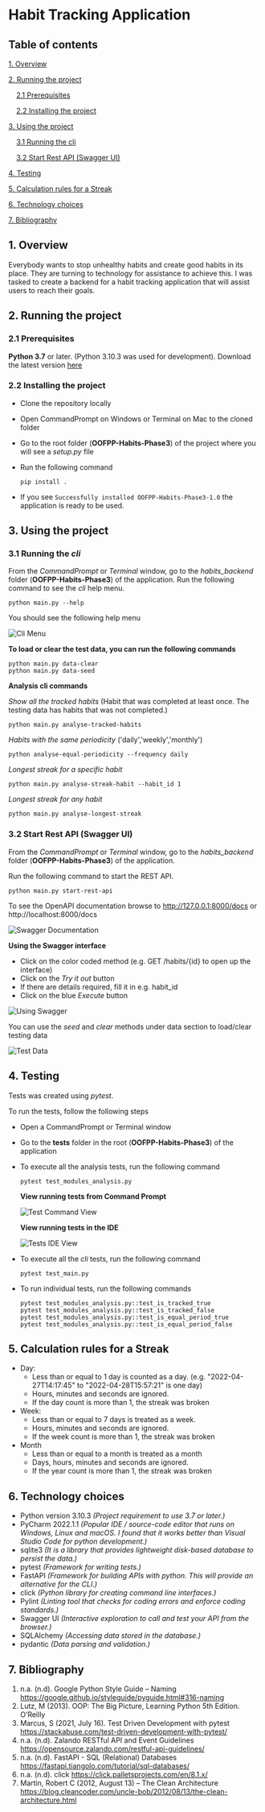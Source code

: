 # Habit Tracking Application

## Table of contents

[1. Overview](#overview)

[2. Running the project](#running-the-project)

&nbsp;&nbsp;&nbsp;&nbsp;[2.1 Prerequisites](#prerequisites)

&nbsp;&nbsp;&nbsp;&nbsp;[2.2 Installing the project](#installation)

[3. Using the project](#using)

&nbsp;&nbsp;&nbsp;&nbsp;[3.1 Running the cli](#running-cli)

&nbsp;&nbsp;&nbsp;&nbsp;[3.2 Start Rest API (Swagger UI)](#restapi)

[4. Testing](#testing)

[5. Calculation rules for a Streak](#rules)

[6. Technology choices](#technology)

[7. Bibliography](#bibliography)

<div id='overview'/>

## 1. Overview <a name="overview"></a>

Everybody wants to stop unhealthy habits and create good habits in its place. They are turning to technology for assistance to achieve this. I was tasked to create a backend for a habit tracking application that will assist users to reach their goals.

<div id='running-the-project'/>

## 2. Running the project

<div id='prerequisites'/>

### 2.1 Prerequisites

**Python 3.7** or later. (Python 3.10.3 was used for development). Download the latest version [here](https://www.python.org/downloads/)

<div id='installation'/>

### 2.2 Installing the project

- Clone the repository locally
- Open CommandPrompt on Windows or Terminal on Mac to the cloned folder
- Go to the root folder (**OOFPP-Habits-Phase3**) of the project where you will see a _setup.py_ file
- Run the following command

  ```
  pip install .
  ```

- If you see `Successfully installed OOFPP-Habits-Phase3-1.0` the application is ready to be used.

<div id='using'/>

## 3. Using the project

<div id='running-cli'/>

### 3.1 Running the _cli_

From the _CommandPrompt_ or _Terminal_ window, go to the _habits_backend_ folder (**OOFPP-Habits-Phase3**) of the application.
Run the following command to see the _cli_ help menu.

```
python main.py --help
```

You should see the following help menu

![Cli Menu](./resources/cli_help_menu.png)

**To load or clear the test data, you can run the following commands**

```
python main.py data-clear
python main.py data-seed
```

**Analysis cli commands**

_Show all the tracked habits_ (Habit that was completed at least once. The testing data has habits that was not completed.)

```
python main.py analyse-tracked-habits
```

_Habits with the same periodicity_ ('daily','weekly','monthly')

```
python analyse-equal-periodicity --frequency daily
```

_Longest streak for a specific habit_

```
python main.py analyse-streak-habit --habit_id 1
```

_Longest streak for any habit_

```
python main.py analyse-longest-streak
```

<div id='restapi' />

### 3.2 Start Rest API (Swagger UI)

From the _CommandPrompt_ or _Terminal_ window, go to the _habits_backend_ folder (**OOFPP-Habits-Phase3**) of the application.

Run the following command to start the REST API.

```
python main.py start-rest-api
```

To see the OpenAPI documentation browse to
http://127.0.0.1:8000/docs or http://localhost:8000/docs

![Swagger Documentation](./resources/swagger.png)

**Using the Swagger interface**

- Click on the color coded method (e.g. GET /habits/{id} to open up the interface)
- Click on the _Try it out_ button
- If there are details required, fill it in e.g. habit_id
- Click on the blue _Execute_ button

![Using Swagger](./resources/use_swagger.png)

You can use the _seed_ and _clear_ methods under data section to load/clear testing data

![Test Data](./resources/test_data.png)

<div id='testing' />

## 4. Testing

Tests was created using _pytest_.

To run the tests, follow the following steps

- Open a CommandPrompt or Terminal window
- Go to the **tests** folder in the root (**OOFPP-Habits-Phase3**) of the application
- To execute all the analysis tests, run the following command

  ```
  pytest test_modules_analysis.py
  ```

  **View running tests from Command Prompt**

  ![Test Command View](./resources/test_cmd_view.png)

  **View running tests in the IDE**

  ![Tests IDE View](./resources/test_passing.png)

- To execute all the _cli_ tests, run the following command

  ```
  pytest test_main.py
  ```

- To run individual tests, run the following commands
  ```
  pytest test_modules_analysis.py::test_is_tracked_true
  pytest test_modules_analysis.py::test_is_tracked_false
  pytest test_modules_analysis.py::test_is_equal_period_true
  pytest test_modules_analysis.py::test_is_equal_period_false
  ```

<div id='rules' />

## 5. Calculation rules for a Streak

- Day:
  - Less than or equal to 1 day is counted as a day. (e.g. "2022-04-27T14:17:45" to "2022-04-28T15:57:21" is one day)
  - Hours, minutes and seconds are ignored.
  - If the day count is more than 1, the streak was broken
- Week:
  - Less than or equal to 7 days is treated as a week.
  - Hours, minutes and seconds are ignored.
  - If the week count is more than 1, the streak was broken
- Month
  - Less than or equal to a month is treated as a month
  - Days, hours, minutes and seconds are ignored.
  - If the year count is more than 1, the streak was broken

<div id='technology' />

## 6. Technology choices

- Python version 3.10.3 _(Project requirement to use 3.7 or later.)_
- PyCharm 2022.1.1 _(Popular IDE / source-code editor that runs on Windows, Linux and macOS. I found that it works better than Visual Studio Code for python development.)_
- sqlite3 _(It is a library that provides lightweight disk-based database to persist the data.)_
- pytest _(Framework for writing tests.)_
- FastAPI _(Framework for building APIs with python. This will provide an alternative for the CLI.)_
- click _(Python library for creating command line interfaces.)_
- Pylint _(Linting tool that checks for coding errors and enforce coding standards.)_
- Swagger UI _(Interactive exploration to call and test your API from the browser.)_
- SQLAlchemy _(Accessing data stored in the database.)_
- pydantic _(Data parsing and validation.)_

<div id='bibliography' />

## 7. Bibliography

1. n.a. (n.d). Google Python Style Guide – Naming https://google.github.io/styleguide/pyguide.html#316-naming
2. Lutz, M (2013). OOP: The Big Picture, Learning Python 5th Edition. O’Reilly
3. Marcus, S (2021, July 16). Test Driven Development with pytest https://stackabuse.com/test-driven-development-with-pytest/
4. n.a. (n.d). Zalando RESTful API and Event Guidelines
   https://opensource.zalando.com/restful-api-guidelines/
5. n.a. (n.d). FastAPI - SQL (Relational) Databases
   https://fastapi.tiangolo.com/tutorial/sql-databases/
6. n.a. (n.d). click
   https://click.palletsprojects.com/en/8.1.x/
7. Martin, Robert C (2012, August 13) – The Clean Architecture
   https://blog.cleancoder.com/uncle-bob/2012/08/13/the-clean-architecture.html
